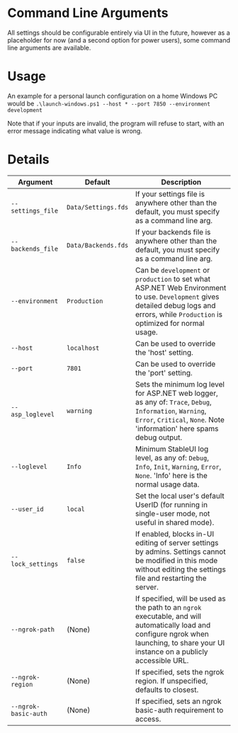 # Command Line Arguments

All settings should be configurable entirely via UI in the future, however as a placeholder for now (and a second option for power users), some command line arguments are available.

# Usage

An example for a personal launch configuration on a home Windows PC would be `.\launch-windows.ps1 --host * --port 7850 --environment development`

Note that if your inputs are invalid, the program will refuse to start, with an error message indicating what value is wrong.

# Details

Argument | Default | Description
--- | --- | ---
`--settings_file` | `Data/Settings.fds` | If your settings file is anywhere other than the default, you must specify as a command line arg.
`--backends_file` | `Data/Backends.fds` | If your backends file is anywhere other than the default, you must specify as a command line arg.
`--environment` | `Production` | Can be `development` or `production` to set what ASP.NET Web Environment to use. `Development` gives detailed debug logs and errors, while `Production` is optimized for normal usage.
`--host` | `localhost` | Can be used to override the 'host' setting.
`--port` | `7801` | Can be used to override the 'port' setting.
`--asp_loglevel` | `warning` | Sets the minimum log level for ASP.NET web logger, as any of: `Trace`, `Debug`, `Information`, `Warning`, `Error`, `Critical`, `None`. Note 'information' here spams debug output.
`--loglevel` | `Info` | Minimum StableUI log level, as any of: `Debug`, `Info`, `Init`, `Warning`, `Error`, `None`. 'Info' here is the normal usage data.
`--user_id` | `local` | Set the local user's default UserID (for running in single-user mode, not useful in shared mode).
`--lock_settings` | `false` | If enabled, blocks in-UI editing of server settings by admins. Settings cannot be modified in this mode without editing the settings file and restarting the server.
`--ngrok-path` | (None) | If specified, will be used as the path to an `ngrok` executable, and will automatically load and configure ngrok when launching, to share your UI instance on a publicly accessible URL.
`--ngrok-region` | (None) | If specified, sets the ngrok region. If unspecified, defaults to closest.
`--ngrok-basic-auth` | (None) | If specified, sets an ngrok basic-auth requirement to access.
